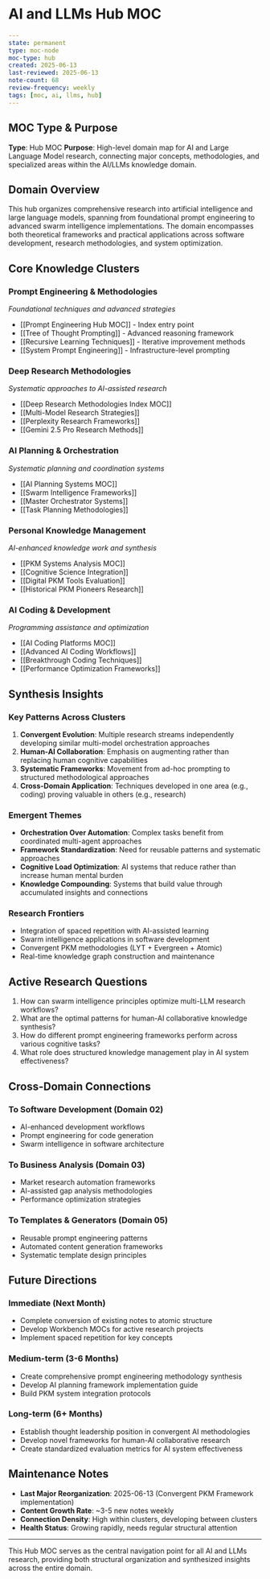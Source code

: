 # AI and LLMs Hub MOC

```yaml
---
state: permanent
type: moc-node
moc-type: hub
created: 2025-06-13
last-reviewed: 2025-06-13
note-count: 68
review-frequency: weekly
tags: [moc, ai, llms, hub]
---
```

## MOC Type & Purpose

**Type**: Hub MOC
**Purpose**: High-level domain map for AI and Large Language Model research, connecting major concepts, methodologies, and specialized areas within the AI/LLMs knowledge domain.

## Domain Overview

This hub organizes comprehensive research into artificial intelligence and large language models, spanning from foundational prompt engineering to advanced swarm intelligence implementations. The domain encompasses both theoretical frameworks and practical applications across software development, research methodologies, and system optimization.

## Core Knowledge Clusters

### Prompt Engineering & Methodologies
*Foundational techniques and advanced strategies*

- [[Prompt Engineering Hub MOC]] - Index entry point
- [[Tree of Thought Prompting]] - Advanced reasoning framework
- [[Recursive Learning Techniques]] - Iterative improvement methods
- [[System Prompt Engineering]] - Infrastructure-level prompting

### Deep Research Methodologies  
*Systematic approaches to AI-assisted research*

- [[Deep Research Methodologies Index MOC]]
- [[Multi-Model Research Strategies]]
- [[Perplexity Research Frameworks]]
- [[Gemini 2.5 Pro Research Methods]]

### AI Planning & Orchestration
*Systematic planning and coordination systems*

- [[AI Planning Systems MOC]]
- [[Swarm Intelligence Frameworks]]
- [[Master Orchestrator Systems]]
- [[Task Planning Methodologies]]

### Personal Knowledge Management
*AI-enhanced knowledge work and synthesis*

- [[PKM Systems Analysis MOC]]
- [[Cognitive Science Integration]]
- [[Digital PKM Tools Evaluation]]
- [[Historical PKM Pioneers Research]]

### AI Coding & Development
*Programming assistance and optimization*

- [[AI Coding Platforms MOC]]
- [[Advanced AI Coding Workflows]]
- [[Breakthrough Coding Techniques]]
- [[Performance Optimization Frameworks]]

## Synthesis Insights

### Key Patterns Across Clusters
1. **Convergent Evolution**: Multiple research streams independently developing similar multi-model orchestration approaches
2. **Human-AI Collaboration**: Emphasis on augmenting rather than replacing human cognitive capabilities
3. **Systematic Frameworks**: Movement from ad-hoc prompting to structured methodological approaches
4. **Cross-Domain Application**: Techniques developed in one area (e.g., coding) proving valuable in others (e.g., research)

### Emergent Themes
- **Orchestration Over Automation**: Complex tasks benefit from coordinated multi-agent approaches
- **Framework Standardization**: Need for reusable patterns and systematic approaches
- **Cognitive Load Optimization**: AI systems that reduce rather than increase human mental burden
- **Knowledge Compounding**: Systems that build value through accumulated insights and connections

### Research Frontiers
- Integration of spaced repetition with AI-assisted learning
- Swarm intelligence applications in software development
- Convergent PKM methodologies (LYT + Evergreen + Atomic)
- Real-time knowledge graph construction and maintenance

## Active Research Questions

1. How can swarm intelligence principles optimize multi-LLM research workflows?
2. What are the optimal patterns for human-AI collaborative knowledge synthesis?
3. How do different prompt engineering frameworks perform across various cognitive tasks?
4. What role does structured knowledge management play in AI system effectiveness?

## Cross-Domain Connections

### To Software Development (Domain 02)
- AI-enhanced development workflows
- Prompt engineering for code generation
- Swarm intelligence in software architecture

### To Business Analysis (Domain 03)  
- Market research automation frameworks
- AI-assisted gap analysis methodologies
- Performance optimization strategies

### To Templates & Generators (Domain 05)
- Reusable prompt engineering patterns
- Automated content generation frameworks
- Systematic template design principles

## Future Directions

### Immediate (Next Month)
- Complete conversion of existing notes to atomic structure
- Develop Workbench MOCs for active research projects
- Implement spaced repetition for key concepts

### Medium-term (3-6 Months)
- Create comprehensive prompt engineering methodology synthesis
- Develop AI planning framework implementation guide
- Build PKM system integration protocols

### Long-term (6+ Months)
- Establish thought leadership position in convergent AI methodologies
- Develop novel frameworks for human-AI collaborative research
- Create standardized evaluation metrics for AI system effectiveness

## Maintenance Notes

- **Last Major Reorganization**: 2025-06-13 (Convergent PKM Framework implementation)
- **Content Growth Rate**: ~3-5 new notes weekly
- **Connection Density**: High within clusters, developing between clusters
- **Health Status**: Growing rapidly, needs regular structural attention

---

This Hub MOC serves as the central navigation point for all AI and LLMs research, providing both structural organization and synthesized insights across the entire domain.